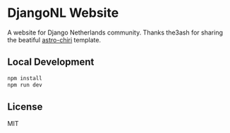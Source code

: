# DjangoNL Website

A website for Django Netherlands community. Thanks the3ash for sharing the beatiful [astro-chiri](https://github.com/the3ash/astro-chiri/) template.

## Local Development

```sh
npm install
npm run dev
```

## License

MIT
